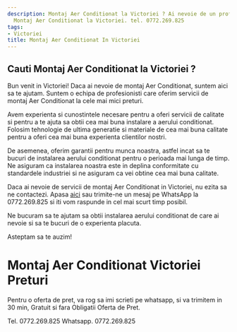 ```yaml
---
description: Montaj Aer Conditionat la Victoriei ? Ai nevoie de un profesionist in
  Montaj Aer Conditionat la Victoriei. tel. 0772.269.825
tags:
- Victoriei
title: Montaj Aer Conditionat In Victoriei
---
```



## Cauti Montaj Aer Conditionat la Victoriei ?

Bun venit in Victoriei! Daca ai nevoie de montaj Aer Conditionat, suntem aici sa te ajutam. Suntem o echipa de profesionisti care oferim servicii de montaj Aer Conditionat la cele mai mici preturi. 

Avem experienta si cunostintele necesare pentru a oferi servicii de calitate si pentru a te ajuta sa obtii cea mai buna instalare a aerului conditionat. Folosim tehnologie de ultima generatie si materiale de cea mai buna calitate pentru a oferi cea mai buna experienta clientilor nostri. 

De asemenea, oferim garantii pentru munca noastra, astfel incat sa te bucuri de instalarea aerului conditionat pentru o perioada mai lunga de timp. Ne asiguram ca instalarea noastra este in deplina conformitate cu standardele industriei si ne asiguram ca vei obtine cea mai buna calitate. 

Daca ai nevoie de servicii de montaj Aer Conditionat in Victoriei, nu ezita sa ne contactezi. Apasa <a href="https://www.olx.ro/victoriei/montaj-aer-conditionat/">aici</a> sau trimite-ne un mesaj pe WhatsApp la 0772.269.825 si iti vom raspunde in cel mai scurt timp posibil. 

Ne bucuram sa te ajutam sa obtii instalarea aerului conditionat de care ai nevoie si sa te bucuri de o experienta placuta. 

Asteptam sa te auzim!

# Montaj Aer Conditionat Victoriei Preturi
Pentru o oferta de pret, va rog sa imi scrieti pe whatsapp, si va trimitem in 30 min, Gratuit si fara Obligatii Oferta de Pret.

Tel. 0772.269.825
Whatsapp. 0772.269.825